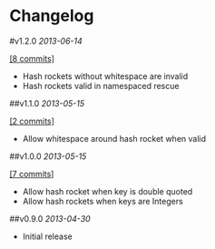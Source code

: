 # Changelog

#v1.2.0
*2013-06-14*

[\[8 commits\]](https://github.com/chrishunt/cane-hashcheck/compare/v1.1.0...v1.2.0)

- Hash rockets without whitespace are invalid
- Hash rockets valid in namespaced rescue

##v1.1.0
*2013-05-15*

[\[2 commits\]](https://github.com/chrishunt/cane-hashcheck/compare/v1.0.0...v1.1.0)

- Allow whitespace around hash rocket when valid

##v1.0.0
*2013-05-15*

[\[7 commits\]](https://github.com/chrishunt/cane-hashcheck/compare/v0.9.0...v1.0.0)

- Allow hash rocket when key is double quoted
- Allow hash rockets when keys are Integers

##v0.9.0
*2013-04-30*

- Initial release
